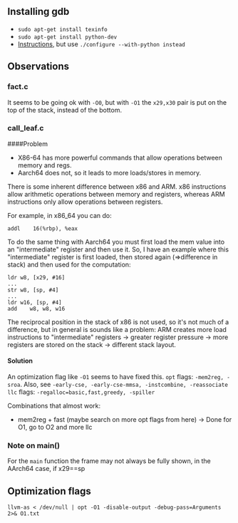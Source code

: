 ## Installing gdb

* `sudo apt-get install texinfo`
* `sudo apt-get install python-dev`
* [Instructions](http://www.gdbtutorial.com/tutorial/how-install-gdb), but use `./configure --with-python instead`

## Observations

### fact.c 
It seems to be going ok with `-O0`, but with `-O1` the `x29,x30` pair is put on the top of the stack, instead of the bottom.

### call_leaf.c 

####Problem

* X86-64 has more powerful commands that allow operations between memory and regs. 
* Aarch64 does not, so it leads to more loads/stores in memory.

There is some inherent difference between x86 and ARM.
x86 instructions allow arithmetic operations between memory and registers, whereas ARM instructions only allow operations between registers. 

For example, in x86_64 you can do:

```
addl    16(%rbp), %eax
```

To do the same thing with Aarch64 you must first load the mem value into an "intermediate" register and then use it. So, I have an example where this "intermediate" register is first loaded, then stored again (=>difference in stack) and then used for the computation:
```
ldr w8, [x29, #16]
...
str w8, [sp, #4]
...
ldr w16, [sp, #4]
add    w8, w8, w16
```
The reciprocal position in the stack of x86 is not used, so it's not much of a difference, but in general is sounds like a problem:
ARM creates more load instructions to "intermediate" registers -> greater register pressure -> more registers are stored on the stack -> different stack layout.

#### Solution

An optimization flag like `-O1` seems to have fixed this.
`opt` flags: `-mem2reg, -sroa`. Also, see `-early-cse, -early-cse-mmsa, -instcombine, -reassociate`
`llc` flags: `-regalloc=basic,fast,greedy, -spiller`

Combinations that almost work:
* mem2reg + fast (maybe search on more opt flags from here) -> Done for O1, go to O2 and more llc

### Note on main()
For the `main` function the frame may not always be fully shown, in the AArch64 case, if x29==sp

## Optimization flags

```
llvm-as < /dev/null | opt -O1 -disable-output -debug-pass=Arguments 2>& O1.txt
```
